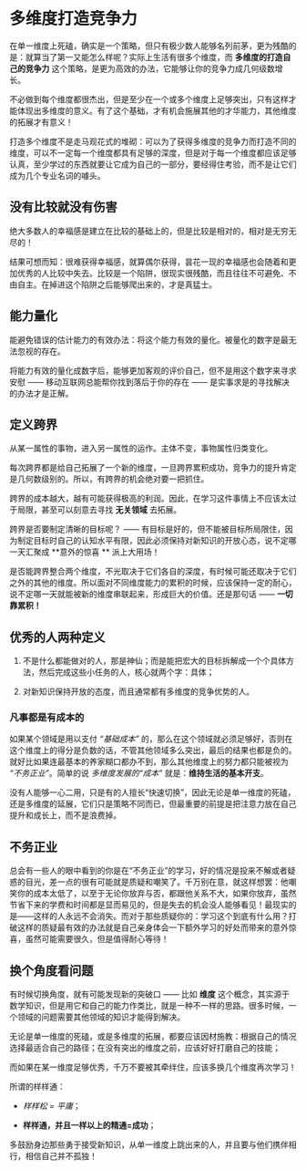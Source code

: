 # 多维度打造竞争力
在单一维度上死磕，确实是一个策略，但只有极少数人能够名列前茅，更为残酷的是：就算当了第一又能怎么样呢？实际上生活有很多个维度，而 **多维度的打造自己的竞争力** 这个策略，是更为高效的办法，它能够让你的竞争力成几何级数增长。

不必做到每个维度都很杰出，但是至少在一个或多个维度上足够突出，只有这样才能体现出多维度的意义。有了这个基础，才有机会施展其他的才华能力，其他维度的拓展才有意义！

打造多个维度不是走马观花式的堆砌：可以为了获得多维度的竞争力而打造不同的维度，可以不一定每一个维度都具有足够的深度，但是对于每一个维度都应该足够认真，至少学过的东西就要让它成为自己的一部分，要经得住考验，而不是让它们成为几个专业名词的噱头。

## 没有比较就没有伤害
绝大多数人的幸福感是建立在比较的基础上的，但是比较是相对的，相对是无穷无尽的！

结果可想而知：很难获得幸福感，就算偶尔获得，昙花一现的幸福感也会随着和更加优秀的人比较中失去。比较是一个陷阱，很现实很残酷，而且往往不可避免、不由自主。在掉进这个陷阱之后能够爬出来的，才是真猛士。

## 能力量化
能避免错误的估计能力的有效办法：将这个能力有效的量化。被量化的数字是最无法忽视的存在。

将能力有效的量化成数字后，能够更加客观的评价自己，但不是用这个数字来寻求安慰 —— 移动互联网总能帮你找到落后于你的存在 —— 是实事求是的寻找解决的办法才是正解。

## 定义跨界
从某一属性的事物，进入另一属性的运作。主体不变，事物属性归类变化。

每次跨界都是给自己拓展了一个新的维度，一旦跨界累积成功，竞争力的提升肯定是几何数级别的。所以，有跨界的机会绝对要一把抓住。

跨界的成本越大，越有可能获得极高的利润。因此，在学习这件事情上不应该太过于局限，甚至可以刻意去寻找 **无关领域** 去拓展。

跨界是否要制定清晰的目标呢？ —— 有目标是好的，但不能被目标所局限住，因为制定目标时自己的认知水平有限，因此必须保持对新知识的开放心态，说不定哪一天汇聚成 **意外的惊喜 ** 派上大用场！

是否能跨界整合两个维度，不光取决于它们各自的深度，有时候可能还取决于它们之外的其他的维度。所以面对不同维度能力的累积的时候，应该保持一定的耐心，说不定哪一天就能被新的维度串联起来，形成巨大的价值。还是那句话 —— **一切靠累积！**

## 优秀的人两种定义
1. 不是什么都能做对的人，那是神仙；而是能把宏大的目标拆解成一个个具体方法，然后完成这些小任务的人，核心就两个字：具体；

2. 对新知识保持开放的态度，而且通常都有多维度的竞争优势的人。


### 凡事都是有成本的
如果某个领域是用以支付 *“基础成本”* 的，那么在这个领域就必须足够好，否则在这个维度上的得分是负数的话，不管其他领域多么突出，最后的结果也都是负的。就好比如果连最基本的养家糊口都办不到，那么其他维度上的努力都只能被视为 *“不务正业”*。简单的说 *多维度发展的“成本”* 就是：**维持生活的基本开支**。

没有人能够一心二用，只是有的人擅长“快速切换”，因此无论是单一维度的死磕，还是多维度的延展，它们只是策略不同而已，但最重要的前提是把注意力放在自己提升和成长上，而不是浪费掉。

## 不务正业
总会有一些人的眼中看到的你是在“不务正业”的学习，好的情况是投来不解或者疑惑的目光，差一点的很有可能就是质疑和嘲笑了。千万别在意，就这样想罢：他嘲笑你的成本太低了，以至于无论你放弃与否，都跟他关系不大，如果你放弃，虽然节省下来的学费和时间都是显而易见的，但是失去的机会没人能够看见！最现实的是——这样的人永远不会消失。而对于那些质疑你的：学习这个到底有什么用？打破这样的质疑最有效的办法就是自己亲身体会一下额外学习的好处而带来的意外惊喜，虽然可能需要很久，但是值得耐心等待！

## 换个角度看问题
有时候切换角度，就有可能发现新的突破口 —— 比如 **维度** 这个概念，其实源于数学知识，但是用它和自己的能力作类比，就是一种不一样的思路。很多时候，一个领域的问题需要其他领域的知识才能得到解决。

无论是单一维度的死磕，或是多维度的拓展，都要应该因材施教：根据自己的情况选择最适合自己的路径；在没有突出的维度之前，应该好好打磨自己的技能；

而如果在某一维度足够优秀，千万不要被其牵绊住，应该多换几个维度再次学习！

所谓的样样通：
- *样样松 = 平庸*；

- **样样通，并且一样以上的精通=成功**；

多鼓励身边那些勇于接受新知识，从单一维度上跳出来的人，并且要与他们携伴相行，相信自己并不孤独！